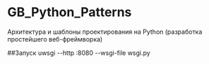 # GB_Python_Patterns
Архитектура и шаблоны проектирования на Python (разработка простейшего веб-фреймворка)

##Запуск
uwsgi --http :8080 --wsgi-file wsgi.py